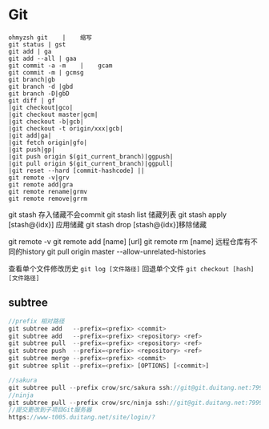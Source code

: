 # Git

```table
ohmyzsh git    |    缩写
git status | gst
git add | ga
git add --all | gaa
git commit -a -m    |    gcam
git commit -m | gcmsg
git branch|gb
git branch -d |gbd
git branch -D|gbD
git diff | gf
|git checkout|gco|
|git checkout master|gcm|
|git checkout -b|gcb|
|git checkout -t origin/xxx|gcb|
|git add|ga|
|git fetch origin|gfo|
|git push|gp|
|git push origin $(git_current_branch)|ggpush|
|git pull origin $(git_current_branch)|ggpull|
|git reset --hard [commit-hashcode] ||
git remote -v|grv
git remote add|gra
git remote rename|grmv
git remote remove|grrm
```

git stash 存入储藏不会commit
git stash list 储藏列表
git stash apply [stash@{idx}] 应用储藏
git stash drop [stash@{idx}]移除储藏

git remote -v
git remote add [name] [url]
git remote rm [name]
远程仓库有不同的history
git pull origin master --allow-unrelated-histories

查看单个文件修改历史
`git log [文件路径]`
回退单个文件
`git checkout [hash] [文件路径]`

## subtree

```js
//prefix 相对路径
git subtree add   --prefix=<prefix> <commit>
git subtree add   --prefix=<prefix> <repository> <ref>
git subtree pull  --prefix=<prefix> <repository> <ref>
git subtree push  --prefix=<prefix> <repository> <ref>
git subtree merge --prefix=<prefix> <commit>
git subtree split --prefix=<prefix> [OPTIONS] [<commit>]

//sakura
git subtree pull --prefix crow/src/sakura ssh://git@git.duitang.net:7999/fe/sakura.git master
//ninja
git subtree pull --prefix crow/src/ninja ssh://git@git.duitang.net:7999/fe/ninja.git master
//提交更改到子项目Git服务器
https://www-t005.duitang.net/site/login/?
```
